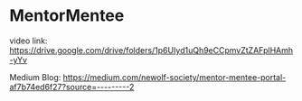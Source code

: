 # MentorMentee
video link: https://drive.google.com/drive/folders/1p6UIyd1uQh9eCCpmvZtZAFplHAmh-yYv

Medium Blog: https://medium.com/newolf-society/mentor-mentee-portal-af7b74ed6f27?source=---------2
